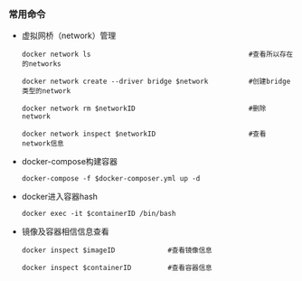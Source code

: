 ### 常用命令

- 虚拟网桥（network）管理
    ```
    docker network ls                                       #查看所以存在的networks
  
    docker network create --driver bridge $network          #创建bridge类型的network
  
    docker network rm $networkID                            #删除network
  
    docker network inspect $networkID                       #查看network信息
    ```


- docker-compose构建容器
    ```
    docker-compose -f $docker-composer.yml up -d
    ```


- docker进入容器hash
    ```
    docker exec -it $containerID /bin/bash
    ```


- 镜像及容器相信信息查看
    ```
    docker inspect $imageID             #查看镜像信息
  
    docker inspect $containerID         #查看容器信息
    ```